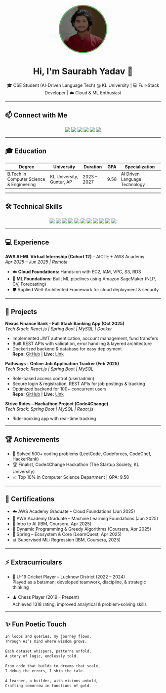 <p align="center">
  <img src="Profile.jpg" alt="Saurabh Yadav" width="150" style="border-radius:50%; border:3px solid #4CAF50;">
</p>

<h1 align="center">Hi, I'm Saurabh Yadav 👋</h1>
<p align="center">
🎓 CSE Student (AI-Driven Language Tech) @ KL University | 💻 Full-Stack Developer | ☁️ Cloud & ML Enthusiast
</p>

---

## 📫 Connect with Me

<p align="center">
<a href="mailto:saurabhklu.ai@gmail.com"><img src="https://img.shields.io/badge/Email-saurabhklu.ai@gmail.com-blue?style=for-the-badge&logo=gmail"></a>
<a href="https://www.linkedin.com/in/wraithklu"><img src="https://img.shields.io/badge/LinkedIn-wraithklu-blue?style=for-the-badge&logo=linkedin"></a>
<a href="https://github.com/wraith-klu"><img src="https://img.shields.io/badge/GitHub-wraith-klu-black?style=for-the-badge&logo=github"></a>
<a href="https://wraithklu.vercel.app/"><img src="https://img.shields.io/badge/Portfolio-Visit-brightgreen?style=for-the-badge&logo=vercel"></a>
<a href="https://leetcode.com/u/wraith_sky/"><img src="https://img.shields.io/badge/LeetCode-wraith_sky-orange?style=for-the-badge&logo=leetcode"></a>
<a href="https://codeforces.com/profile/wraithklu"><img src="https://img.shields.io/badge/Codeforces-wraithklu-blue?style=for-the-badge&logo=codeforces"></a>
</p>

---

## 🎓 Education

| Degree | University | Duration | GPA | Specialization |
|--------|------------|----------|-----|----------------|
| B.Tech in Computer Science & Engineering | KL University, Guntur, AP | 2023 – 2027 | 9.58 | AI Driven Language Technology |

---

## 🛠️ Technical Skills

<p align="center">
<img src="https://img.shields.io/badge/Java-007396?style=for-the-badge&logo=java&logoColor=white" />
<img src="https://img.shields.io/badge/Python-3776AB?style=for-the-badge&logo=python&logoColor=white" />
<img src="https://img.shields.io/badge/JavaScript-F7DF1E?style=for-the-badge&logo=javascript&logoColor=black" />
<img src="https://img.shields.io/badge/HTML5-E34F26?style=for-the-badge&logo=html5&logoColor=white" />
<img src="https://img.shields.io/badge/CSS3-1572B6?style=for-the-badge&logo=css3&logoColor=white" />
<img src="https://img.shields.io/badge/React-61DAFB?style=for-the-badge&logo=react&logoColor=black" />
<img src="https://img.shields.io/badge/SpringBoot-6DB33F?style=for-the-badge&logo=spring&logoColor=white" />
<img src="https://img.shields.io/badge/MySQL-4479A1?style=for-the-badge&logo=mysql&logoColor=white" />
<img src="https://img.shields.io/badge/AWS-F8991C?style=for-the-badge&logo=amazonaws&logoColor=white" />
<img src="https://img.shields.io/badge/Docker-2496ED?style=for-the-badge&logo=docker&logoColor=white" />
<img src="https://img.shields.io/badge/Git-F05032?style=for-the-badge&logo=git&logoColor=white" />
</p>

---

## 💻 Experience

**AWS AI-ML Virtual Internship (Cohort 12)** – AICTE + AWS Academy  
*Apr 2025 – Jun 2025 | Remote*

- ☁️ **Cloud Foundations:** Hands-on with EC2, IAM, VPC, S3, RDS  
- 🤖 **ML Foundations:** Built ML pipelines using Amazon SageMaker (NLP, CV, Forecasting)  
- 🛡️ Applied Well-Architected Framework for cloud deployment & security  

---

## 🚀 Projects

**Nexus Finance Bank – Full Stack Banking App (Oct 2025)**  
*Tech Stack: React.js | Spring Boot | MySQL | Docker*  

- Implemented JWT authentication, account management, fund transfers  
- Built REST APIs with validation, error handling & layered architecture  
- Dockerized backend & database for easy deployment  
**Repo:** [GitHub](https://github.com/wraith-klu/NexusFinanceBank1.git) | **Live:** [Link](https://nexus-finance-bank-frontend-ex4r.vercel.app/)

**Pathways – Online Job Application Tracker (Feb 2025)**  
*Tech Stack: React.js | Spring Boot | MySQL*  

- Role-based access control (user/admin)  
- Secure login & registration, REST APIs for job postings & tracking  
- Optimized backend for 100+ concurrent users  
**Repo:** [GitHub](https://github.com/wraith-klu/Pathway.git) | **Live:** [Link](https://pathways-jobsearchengine.vercel.app/)

**Strive Rides – Hackathon Project (Code4Change)**  
*Tech Stack: Spring Boot | MySQL | React.js*  

- Ride-booking app with real-time tracking  

---

## 🏆 Achievements

- 🥇 Solved 500+ coding problems (LeetCode, Codeforces, CodeChef, HackerRank)  
- 🏆 Finalist, Code4Change Hackathon (The Startup Society, KL University)  
- 📈 Top 10% in Computer Science Department | GPA: 9.58  

---

## 📜 Certifications

- ☁️ AWS Academy Graduate – Cloud Foundations (Jun 2025)  
- 🤖 AWS Academy Graduate – Machine Learning Foundations (Jun 2025)  
- 📘 Intro to AI (IBM, Coursera, Apr 2025)  
- 🧮 Dynamic Programming & Greedy Algorithms (Coursera, Apr 2025)  
- 🌱 Spring – Ecosystem & Core (LearnQuest, Apr 2025)  
- 📊 Supervised ML: Regression (IBM, Coursera, 2025)  

---

## ⚡ Extracurriculars

- 🏏 U-19 Cricket Player – Lucknow District (2022 – 2024)  
  Played as a batsman; developed teamwork, discipline, & strategic thinking  

- ♟️ Chess Player (2019 – Present)  
  Achieved 1318 rating; improved analytical & problem-solving skills  

---

## ✨ Fun Poetic Touch

```text
In loops and queries, my journey flows,
Through AI’s mind where wisdom grows.

Each dataset whispers, patterns unfold,
A story of logic, endlessly told.

From code that builds to dreams that scale,
I debug the errors, I ship the tale.

A learner, a builder, with visions untold,
Crafting tomorrow in functions of gold.
